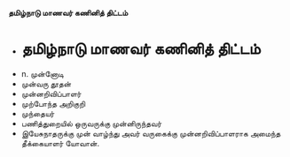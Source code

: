 **தமிழ்நாடு மாணவர் கணினித் திட்டம்**
- # தமிழ்நாடு மாணவர் கணினித் திட்டம்
- n. முன்னோடி
- முன்வரு தூதன்
- முன்னறிவிப்பாளர்
- முற்போந்த அறிகுறி
- முந்தையர்
- பணித்துறையில் ஒருவருக்கு முன்னிருந்தவர்
- இயேசுநாதருக்கு முன் வாழ்ந்து அவர் வருகைக்கு முன்னறிவிப்பாளராக அமைந்த தீக்கையாளர் யோவான்.

